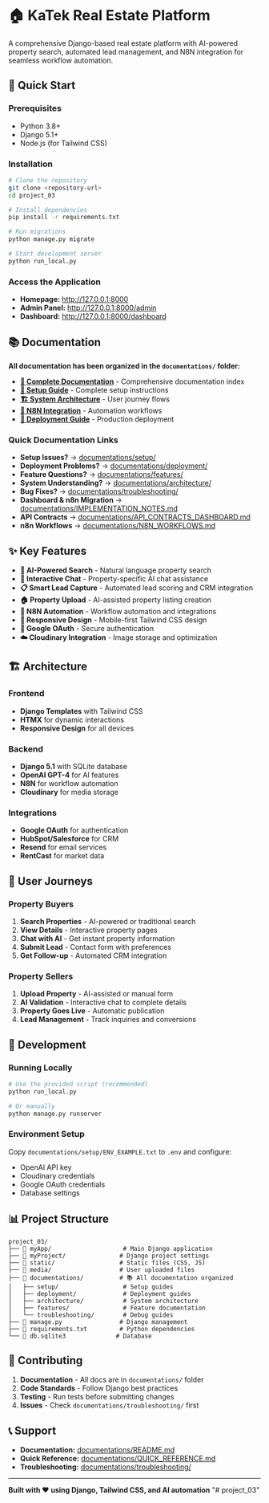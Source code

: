 # 🏠 KaTek Real Estate Platform

A comprehensive Django-based real estate platform with AI-powered property search, automated lead management, and N8N integration for seamless workflow automation.

## 🚀 Quick Start

### Prerequisites
- Python 3.8+
- Django 5.1+
- Node.js (for Tailwind CSS)

### Installation
```bash
# Clone the repository
git clone <repository-url>
cd project_03

# Install dependencies
pip install -r requirements.txt

# Run migrations
python manage.py migrate

# Start development server
python run_local.py
```

### Access the Application
- **Homepage:** http://127.0.0.1:8000
- **Admin Panel:** http://127.0.0.1:8000/admin
- **Dashboard:** http://127.0.0.1:8000/dashboard

## 📚 Documentation

**All documentation has been organized in the `documentations/` folder:**

- **[📖 Complete Documentation](documentations/README.md)** - Comprehensive documentation index
- **[🚀 Setup Guide](documentations/setup/SETUP_GUIDE.md)** - Complete setup instructions
- **[🏗️ System Architecture](documentations/architecture/SYSTEM_FLOWS.md)** - User journey flows
- **[🤖 N8N Integration](documentations/architecture/N8N_INTEGRATION_ARCHITECTURE.md)** - Automation workflows
- **[🚀 Deployment Guide](documentations/deployment/DEPLOYMENT_READY.md)** - Production deployment

### Quick Documentation Links
- **Setup Issues?** → [documentations/setup/](documentations/setup/)
- **Deployment Problems?** → [documentations/deployment/](documentations/deployment/)
- **Feature Questions?** → [documentations/features/](documentations/features/)
- **System Understanding?** → [documentations/architecture/](documentations/architecture/)
- **Bug Fixes?** → [documentations/troubleshooting/](documentations/troubleshooting/)
- **Dashboard & n8n Migration** → [documentations/IMPLEMENTATION_NOTES.md](documentations/IMPLEMENTATION_NOTES.md)
- **API Contracts** → [documentations/API_CONTRACTS_DASHBOARD.md](documentations/API_CONTRACTS_DASHBOARD.md)
- **n8n Workflows** → [documentations/N8N_WORKFLOWS.md](documentations/N8N_WORKFLOWS.md)

## ✨ Key Features

- **🤖 AI-Powered Search** - Natural language property search
- **💬 Interactive Chat** - Property-specific AI chat assistance
- **📋 Smart Lead Capture** - Automated lead scoring and CRM integration
- **🏠 Property Upload** - AI-assisted property listing creation
- **🔄 N8N Automation** - Workflow automation and integrations
- **📱 Responsive Design** - Mobile-first Tailwind CSS design
- **🔐 Google OAuth** - Secure authentication
- **☁️ Cloudinary Integration** - Image storage and optimization

## 🏗️ Architecture

### Frontend
- **Django Templates** with Tailwind CSS
- **HTMX** for dynamic interactions
- **Responsive Design** for all devices

### Backend
- **Django 5.1** with SQLite database
- **OpenAI GPT-4** for AI features
- **N8N** for workflow automation
- **Cloudinary** for media storage

### Integrations
- **Google OAuth** for authentication
- **HubSpot/Salesforce** for CRM
- **Resend** for email services
- **RentCast** for market data

## 🎯 User Journeys

### Property Buyers
1. **Search Properties** - AI-powered or traditional search
2. **View Details** - Interactive property pages
3. **Chat with AI** - Get instant property information
4. **Submit Lead** - Contact form with preferences
5. **Get Follow-up** - Automated CRM integration

### Property Sellers
1. **Upload Property** - AI-assisted or manual form
2. **AI Validation** - Interactive chat to complete details
3. **Property Goes Live** - Automatic publication
4. **Lead Management** - Track inquiries and conversions

## 🔧 Development

### Running Locally
```bash
# Use the provided script (recommended)
python run_local.py

# Or manually
python manage.py runserver
```

### Environment Setup
Copy `documentations/setup/ENV_EXAMPLE.txt` to `.env` and configure:
- OpenAI API key
- Cloudinary credentials
- Google OAuth credentials
- Database settings

## 📊 Project Structure

```
project_03/
├── 📁 myApp/                    # Main Django application
├── 📁 myProject/               # Django project settings
├── 📁 static/                  # Static files (CSS, JS)
├── 📁 media/                   # User uploaded files
├── 📁 documentations/          # 📚 All documentation organized
│   ├── setup/                  # Setup guides
│   ├── deployment/             # Deployment guides
│   ├── architecture/           # System architecture
│   ├── features/               # Feature documentation
│   └── troubleshooting/        # Debug guides
├── 📄 manage.py                # Django management
├── 📄 requirements.txt         # Python dependencies
└── 📄 db.sqlite3              # Database
```

## 🤝 Contributing

1. **Documentation** - All docs are in `documentations/` folder
2. **Code Standards** - Follow Django best practices
3. **Testing** - Run tests before submitting changes
4. **Issues** - Check `documentations/troubleshooting/` first

## 📞 Support

- **Documentation:** [documentations/README.md](documentations/README.md)
- **Quick Reference:** [documentations/QUICK_REFERENCE.md](documentations/QUICK_REFERENCE.md)
- **Troubleshooting:** [documentations/troubleshooting/](documentations/troubleshooting/)

---

**Built with ❤️ using Django, Tailwind CSS, and AI automation**
"# project_03" 
